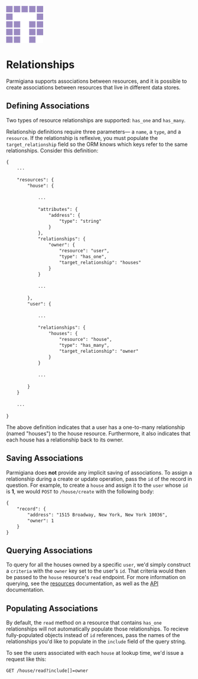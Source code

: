 ![Tendigi Logo](assets/logo.png)
# Relationships

Parmigiana supports associations between resources, and it is possible to create associations between resources that live in different data stores.  

## Defining Associations

Two types of resource relationships are supported: `has_one` and `has_many`.  

Relationship definitions require three parameters— a `name`, a `type`, and a `resource`.  If the relationship is reflexive, you must populate the `target_relationship` field so the ORM knows which keys refer to the same relationships. Consider this definition:

```
{
	...
	
    "resources": {
        "house": {
        
        	...
        
            "attributes": {
                "address": {
                    "type": "string"
                }
            },
            "relationships": {
                "owner": {
                    "resource": "user",
                    "type": "has_one",
                    "target_relationship": "houses"
                }
            }
            
            ...
            
        },
        "user": {
        
        	...
                
            "relationships": {
                "houses": {
                    "resource": "house",
                    "type": "has_many",
                    "target_relationship": "owner"
                }
            }
            
            ...
            
        }
    }
    
    ...
    
}
```

The above definition indicates that a user has a one-to-many relationship (named "houses") to the house resource.  Furthermore, it also indicates that each house has a relationship back to its owner.

## Saving Associations

Parmigiana does **not** provide any implicit saving of associations.  To assign a relationship during a create or update operation, pass the `id` of the record in question.  For example, to create a `house` and assign it to the `user` whose `id` is **1**, we would `POST` to `/house/create` with the following body:

```
{
    "record": {
        "address": "1515 Broadway, New York, New York 10036",
        "owner": 1
    }
}
```

## Querying Associations

To query for all the houses owned by a specific `user`, we'd simply construct a `criteria` with the `owner` key set to the user's `id`.  That criteria would then be passed to the `house` resource's `read` endpoint.  For more information on querying, see the [resources](./resources.md) documentation, as well as the [API](./API.md) documentation.

## Populating Associations

By default, the `read` method on a resource that contains `has_one` relationships will not automatically populate those relationships.  To recieve fully-populated objects instead of `id` references, pass the names of the relationships you'd like to populate in the `include` field of the query string.

To see the users associated with each `house` at lookup time, we'd issue a request like this:

```
GET /house/read?include[]=owner
```